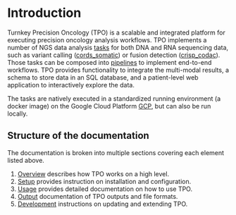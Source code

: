 # Introduction

Turnkey Precision Oncology (TPO) is a scalable and integrated platform for executing precision oncology analysis workflows. TPO implements a number of NGS data analysis [tasks](Tasks) for both DNA and RNA sequencing data, such as variant calling ([cords_somatic](Tasks#cords_somatic)) or fusion detection ([crisp_codac](Tasks#crisp_codac)). Those tasks can be composed into [pipelines](Pipelines) to implement end-to-end workflows. TPO provides functionality to integrate the multi-modal results, a schema to store data in an SQL database, and a patient-level web application to interactively explore the data. 

The tasks are natively executed in a standardized running environment (a docker image) on the Google Cloud Platform [GCP](https://cloud.google.com/), but can also be run locally.

## Structure of the documentation

The documentation is broken into multiple sections covering each element listed above.

1. [Overview](Overview) describes how TPO works on a high level.
1. [Setup](Setup) provides instruction on installation and configuration.
1. [Usage](Usage) provides detailed documentation on how to use TPO.
1. [Output](Output) documentation of TPO outputs and file formats.
1. [Development](Development) instructions on updating and extending TPO.






